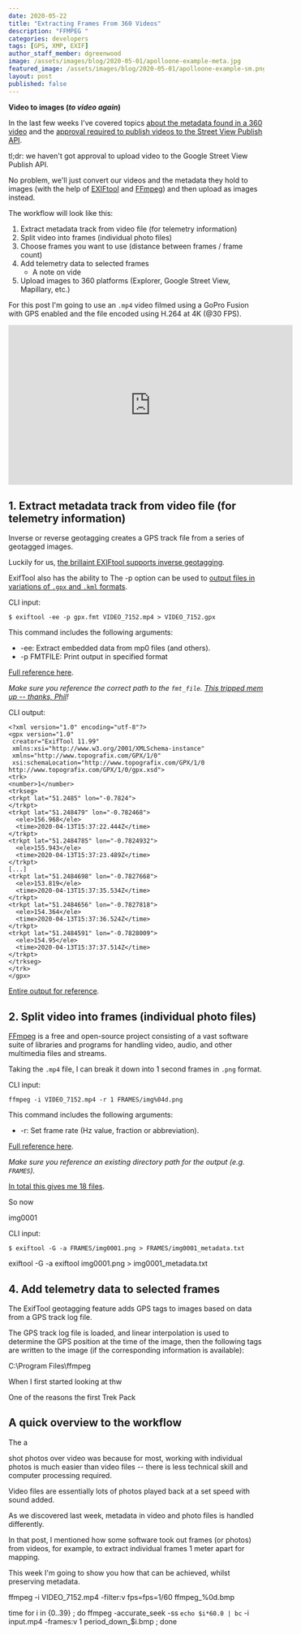 ```yaml
---
date: 2020-05-22
title: "Extracting Frames From 360 Videos"
description: "FFMPEG "
categories: developers
tags: [GPS, XMP, EXIF]
author_staff_member: dgreenwood
image: /assets/images/blog/2020-05-01/apolloone-example-meta.jpg
featured_image: /assets/images/blog/2020-05-01/apolloone-example-sm.png
layout: post
published: false
---
```


**Video to images (_to video again_)**

In the last few weeks I've covered topics [about the metadata found in a 360 video](/blog/2020/metadata-exif-xmp-360-video-files) and the [approval required to publish videos to the Street View Publish API](/blog/2020/street-view-publish-api-quick-start-guide).

tl;dr: we haven't got approval to upload video to the Google Street View Publish API.

No problem, we'll just convert our videos and the metadata they hold to images (with the help of [EXIFtool](https://exiftool.org/) and [FFmpeg](https://ffmpeg.org/)) and then upload as images instead.

The workflow will look like this:

1. Extract metadata track from video file (for telemetry information)
2. Split video into frames (individual photo files)
3. Choose frames you want to use (distance between frames / frame count)
4. Add telemetry data to selected frames
	- A note on vide
5. Upload images to 360 platforms (Explorer, Google Street View, Mapillary, etc.)

For this post I'm going to use an `.mp4` video filmed using a GoPro Fusion with GPS enabled and the file encoded using H.264 at 4K (@30 FPS).

<iframe width="560" height="315" src="https://www.youtube.com/embed/iyIkDRERzz8" frameborder="0" allow="accelerometer; autoplay; encrypted-media; gyroscope; picture-in-picture" allowfullscreen></iframe>


## 1. Extract metadata track from video file (for telemetry information)

Inverse or reverse geotagging creates a GPS track file from a series of geotagged images. 

Luckily for us, [the brillaint EXIFtool supports inverse geotagging](https://exiftool.org/geotag.html#Inverse).

ExifTool also has the ability to The -p option can be used to [output files in variations of `.gpx` and `.kml` formats](https://github.com/exiftool/exiftool/tree/master/fmt_files).

CLI input: 

```
$ exiftool -ee -p gpx.fmt VIDEO_7152.mp4 > VIDEO_7152.gpx
```

This command includes the following arguments:

* -ee: Extract embedded data from mp0 files (and others).
* -p FMTFILE: Print output in specified format

[Full reference here](https://exiftool.org/exiftool_pod.html).

_Make sure you reference the correct path to the `fmt_file`. [This tripped mem up -- thanks, Phil](https://exiftool.org/forum/index.php?topic=11189.msg59877#msg59877)!_

CLI output:

```
<?xml version="1.0" encoding="utf-8"?>
<gpx version="1.0"
 creator="ExifTool 11.99"
 xmlns:xsi="http://www.w3.org/2001/XMLSchema-instance"
 xmlns="http://www.topografix.com/GPX/1/0"
 xsi:schemaLocation="http://www.topografix.com/GPX/1/0 http://www.topografix.com/GPX/1/0/gpx.xsd">
<trk>
<number>1</number>
<trkseg>
<trkpt lat="51.2485" lon="-0.7824">
</trkpt>
<trkpt lat="51.248479" lon="-0.782468">
  <ele>156.968</ele>
  <time>2020-04-13T15:37:22.444Z</time>
</trkpt>
<trkpt lat="51.2484785" lon="-0.7824932">
  <ele>155.943</ele>
  <time>2020-04-13T15:37:23.489Z</time>
</trkpt>
[...]
<trkpt lat="51.2484698" lon="-0.7827668">
  <ele>153.819</ele>
  <time>2020-04-13T15:37:35.534Z</time>
</trkpt>
<trkpt lat="51.2484656" lon="-0.7827818">
  <ele>154.364</ele>
  <time>2020-04-13T15:37:36.524Z</time>
</trkpt>
<trkpt lat="51.2484591" lon="-0.7828009">
  <ele>154.95</ele>
  <time>2020-04-13T15:37:37.514Z</time>
</trkpt>
</trkseg>
</trk>
</gpx>
```

[Entire output for reference](https://gitlab.com/snippets/1971839).

## 2. Split video into frames (individual photo files)

[FFmpeg](https://ffmpeg.org/) is a free and open-source project consisting of a vast software suite of libraries and programs for handling video, audio, and other multimedia files and streams.

Taking the `.mp4` file, I can break it down into 1 second frames in `.png` format.

CLI input:

```
ffmpeg -i VIDEO_7152.mp4 -r 1 FRAMES/img%04d.png
```

This command includes the following arguments:

* -r: Set frame rate (Hz value, fraction or abbreviation).

[Full reference here](https://www.ffmpeg.org/ffmpeg.html).

_Make sure you reference an existing directory path for the output (e.g. `FRAMES`)._

[In total this gives me 18 files](https://drive.google.com/drive/u/1/folders/1hPCYAluasG58moLQsFPo-On5IA6guRS9).

So now 


img0001

CLI input: 

```
$ exiftool -G -a FRAMES/img0001.png > FRAMES/img0001_metadata.txt
```


exiftool -G -a exiftool img0001.png > img0001_metadata.txt


## 4. Add telemetry data to selected frames

The ExifTool geotagging feature adds GPS tags to images based on data from a GPS track log file.

The GPS track log file is loaded, and linear interpolation is used to determine the GPS position at the time of the image, then the following tags are written to the image (if the corresponding information is available):



C:\Program Files\ffmpeg


When I first started looking at thw 

One of the reasons the first Trek Pack 

## A quick overview to the workflow

The a





shot photos over video was because for most, working with individual photos is much easier than video files -- there is less technical skill and computer processing required.

Video files are essentially lots of photos played back at a set speed with sound added.

As we discovered last week, metadata in video and photo files is handled differently.

In that post, I mentioned how some software took out frames (or photos) from videos, for example, to extract individual frames 1 meter apart for mapping.

This week I'm going to show you how that can be achieved, whilst preserving metadata.




ffmpeg -i VIDEO_7152.mp4 -filter:v fps=fps=1/60 ffmpeg_%0d.bmp


time for i in {0..39} ; do ffmpeg -accurate_seek -ss `echo $i*60.0 | bc` -i input.mp4   -frames:v 1 period_down_$i.bmp ; done
